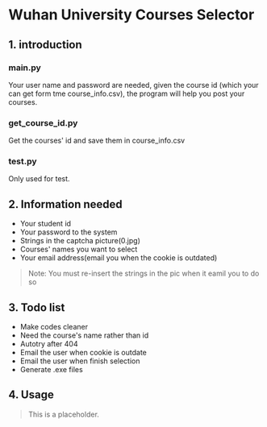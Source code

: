 # Wuhan University Courses Selector

## 1. introduction

### main.py

Your user name and password are needed, given the course id (which your can get form tme course_info.csv), the program will help you post your courses.

### get_course_id.py

Get the courses' id and save them in course_info.csv

### test.py

Only used for test.

## 2. Information needed

- Your student id
- Your password to the system
- Strings in the captcha picture(0.jpg)
- Courses' names you want to select
- Your email address(email you when the cookie is outdated)

> Note:
> You must re-insert the strings in the pic when it eamil you to do so

## 3. Todo list

- Make codes cleaner
- Need the course's name rather than id
- Autotry after 404
- Email the user when cookie is outdate
- Email the user when finish selection
- Generate .exe files

## 4. Usage

> This is a placeholder.
